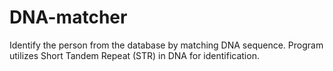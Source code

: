 # DNA-matcher
Identify the person from the database by matching DNA sequence. Program utilizes Short Tandem Repeat (STR) in DNA for identification.
